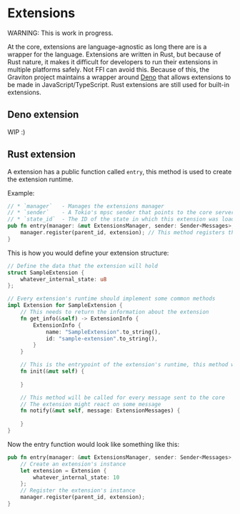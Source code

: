 # Extensions

WARNING: This is work in progress.

At the core, extensions are language-agnostic as long there are is a wrapper for the language. Extensions are written in Rust, but because of Rust nature, it  makes it difficult for developers to run their extensions in multiple platforms safely. Not FFI can avoid this. Because of this, the Graviton project maintains a wrapper around [Deno](https://deno.land/) that allows extensions to be made in JavaScript/TypeScript. Rust extensions are still used for built-in extensions.

## Deno extension

WIP :)

## Rust extension

A extension has a public function called `entry`, this method is used to create the extension runtime. 

Example:
```rust
// * `manager`   - Manages the extensions manager
// * `sender`    - A Tokio's mpsc sender that points to the core server
// * `state_id`  - The ID of the state in which this extension was loaded in
pub fn entry(manager: &mut ExtensionsManager, sender: Sender<Messages>, state_id: u8) {
    manager.register(parent_id, extension); // This method registers the instance of your extension
}
```

This is how you would define your extension structure:

```rust
// Define the data that the extension will hold
struct SampleExtension {
    whatever_internal_state: u8
};

// Every extension's runtime should implement some common methods
impl Extension for SampleExtension {
    // This needs to return the information about the extension
    fn get_info(&self) -> ExtensionInfo {
        ExtensionInfo {
            name: "SampleExtension".to_string(),
            id: "sample-extension".to_string(),
        }
    }

    // This is the entrypoint of the extension's runtime, this method will be called when it's loaded
    fn init(&mut self) {
        
    }

    // This method will be called for every message sent to the core
    // The extension might react on some message
    fn notify(&mut self, message: ExtensionMessages) {
        
    }
}
```

Now the entry function would look like something like this:

```rust
pub fn entry(manager: &mut ExtensionsManager, sender: Sender<Messages>, state_id: u8) {
    // Create an extension's instance
    let extension = Extension {
        whatever_internal_state: 10
    };
    // Register the extension's instance
    manager.register(parent_id, extension); 
}